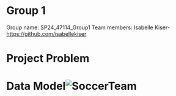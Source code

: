 # Group 1
Group name: 
SP24_47114_Group1
Team members:
Isabelle Kiser- https://github.com/isabellekiser

# Project Problem
# Data Model![SoccerTeam](https://github.com/isabellekiser/soccerTeam/assets/149964200/73b3335d-aba2-4f41-bdd7-81c743847b99)
